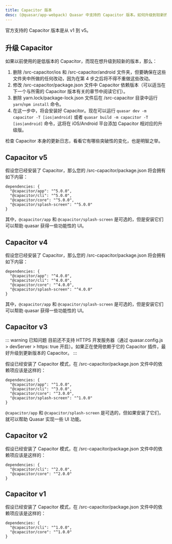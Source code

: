 ```yaml
---
title: Capacitor 版本
desc: (@quasar/app-webpack) Quasar 中支持的 Capacitor 版本。如何升级到较新的 Capacitor 版本。
---
```


官方支持的 Capacitor 版本是从 v1 到 v5。

## 升级 Capacitor

如果以前使用的是低版本的 Capacitor，而现在想升级到较新的版本，那么：

1. 删除 /src-capacitor/ios 和 /src-capacitor/android 文件夹，但要确保在这些文件夹中所做的任何改动，因为在第 4 步之后将不得不重做这些改动。
2. 修改 /src-capacitor/package.json 文件中 Capacitor 依赖版本（可以适当在下一个与所需的 Capacitor 版本有关的章节中阅读它们）。
3. 删除 yarn.lock/package-lock.json 文件后在 /src-capacitor 目录中运行 `yarn`/`npm install` 命令。
4. 在这一步中，将会安装好 Capacitor。现在可以运行 `quasar dev -m capacitor -T [ios|android]` 或者 `quasar build -m capacitor -T [ios|android]` 命令，这将在 iOS/Android 平台添加 Capacitor 相对应的升级版。

检查 Capacitor 本身的更新日志，看看它有哪些突破性的变化，也是明智之举。
## Capacitor v5 <q-badge label="@quasar/app-webpack v3.9.1+" />

假设您已经安装了 Capacitor，那么您的 /src-capacitor/package.json 将会拥有如下内容：

```
dependencies: {
  "@capacitor/app": "^5.0.0",
  "@capacitor/cli": "^5.0.0",
  "@capacitor/core": "^5.0.0",
  "@capacitor/splash-screen": "^5.0.0"
}
```

其中，`@capacitor/app` 和 `@capacitor/splash-screen` 是可选的，但是安装它们可以帮助 quasar 获得一些功能性的 UI。

## Capacitor v4 <q-badge label="@quasar/app-webpack v3.9.0+" />

假设您已经安装了 Capacitor，那么您的 /src-capacitor/package.json 将会拥有如下内容：

```
dependencies: {
  "@capacitor/app": "^4.0.0",
  "@capacitor/cli": "^4.0.0",
  "@capacitor/core": "^4.0.0",
  "@capacitor/splash-screen": "^4.0.0"
}
```

其中，`@capacitor/app` 和 `@capacitor/splash-screen` 是可选的，但是安装它们可以帮助 quasar 获得一些功能性的 UI。

## Capacitor v3

::: warning 已知问题
目前还不支持 HTTPS 开发服务器（通过 quasar.config.js > devServer > https: true 开启）。如果正在使用依赖于它的 Capacitor 插件，最好升级到更新版本的 Capacitor。
:::

假设已经安装了 Capacitor 模式，在 /src-capacitor/package.json 文件中的依赖项应该是这样的：

```
dependencies: {
  "@capacitor/app": "^1.0.0",
  "@capacitor/cli": "^3.0.0",
  "@capacitor/core": "^3.0.0",
  "@capacitor/splash-screen": "^1.0.0"
}
```

`@capacitor/app` 和 `@capacitor/splash-screen` 是可选的，但如果安装了它们，就可以帮助 Quasar 实现一些 UI 功能。

## Capacitor v2

假设已经安装了 Capacitor 模式，在 /src-capacitor/package.json 文件中的依赖项应该是这样的：

```
dependencies: {
  "@capacitor/cli": "^2.0.0",
  "@capacitor/core": "^2.0.0"
}
```

## Capacitor v1

假设已经安装了 Capacitor 模式，在 /src-capacitor/package.json 文件中的依赖项应该是这样的：

```
dependencies: {
  "@capacitor/cli": "^1.0.0",
  "@capacitor/core": "^1.0.0"
}
```
